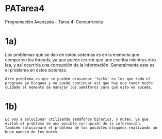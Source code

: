 # PATarea4
Programación Avanzada - Tarea 4: Concurrencia

# 1a)
Los problemas que se dan en estos sistemas es en la memoria que comparten los threads, ya que puede ocurrir que uno escriba mientras otro lea, y así ocurriría una corrupción de la información. Generalmente este es el problema en estos sistemas.

	Otro problema es que se pueden ocasionar 'locks' en los que todo el programa se bloquea y no puede continuar así que hay que tener mucho cuidado al momento de manejar los semáforos para que esto no suceda.

# 1b)	
	Lo voy a solucionar utilizando semáforos binarios, o mutex, ya que evitan el problema de una posible corrupción de la información. También solucionaré el problema de los posibles bloqueos realizando un buen manejo de los mutex. 
